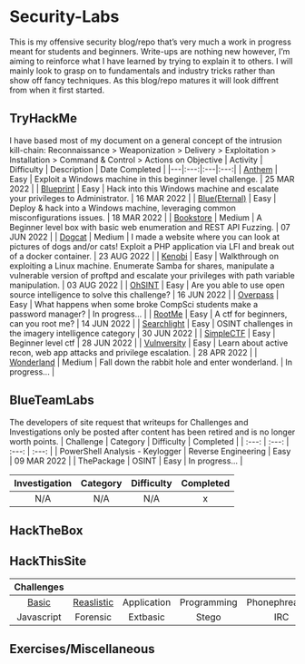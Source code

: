 # Security-Labs
This is my offensive security blog/repo that’s very much a work in progress meant for students and beginners. Write-ups are nothing new however, I’m aiming to reinforce what I have learned by trying to explain it to others. I will mainly look to grasp on to fundamentals and industry tricks rather than show off fancy techniques. As this blog/repo matures it will look diffrent from when it first started.

## TryHackMe
I have based most of my document on a general concept of the intrusion kill-chain:
Reconnaissance > Weaponization > Delivery > Exploitation > Installation > Command & Control > Actions on Objective
| Activity | Difficulty | Description | Date Completed |
|---|:---:|:---|:---:|
| [Anthem](https://github.com/dozmert/Security-Labs/blob/main/TryHackMe/Anthem/readme.md) | Easy | Exploit a Windows machine in this beginner level challenge. | 25 MAR 2022 |
| [Blueprint](https://github.com/dozmert/Security-Labs/blob/main/TryHackMe/Blueprint/readme.md) | Easy | Hack into this Windows machine and escalate your privileges to Administrator. | 16 MAR 2022 |
| [Blue(Eternal)](https://github.com/dozmert/Security-Labs/tree/main/TryHackMe/Blue(Eternal)#readme) | Easy | Deploy & hack into a Windows machine, leveraging common misconfigurations issues. | 18 MAR 2022 |
| [Bookstore](https://github.com/dozmert/Security-Labs/tree/main/TryHackMe/Bookstore#readme) | Medium | A Beginner level box with basic web enumeration and REST API Fuzzing. | 07 JUN 2022 |
| [Dogcat](https://github.com/dozmert/Security-Labs/tree/main/TryHackMe/Dogcat#readme) | Medium | I made a website where you can look at pictures of dogs and/or cats! Exploit a PHP application via LFI and break out of a docker container. | 23 AUG 2022 |
| [Kenobi](https://github.com/dozmert/Security-Labs/tree/main/TryHackMe/Kenobi#readme) | Easy | Walkthrough on exploiting a Linux machine. Enumerate Samba for shares, manipulate a vulnerable version of proftpd and escalate your privileges with path variable manipulation. | 03 AUG 2022 |
| [OhSINT](https://github.com/dozmert/Security-Labs/tree/main/TryHackMe/OhSINT#readme) | Easy | Are you able to use open source intelligence to solve this challenge? | 16 JUN 2022 | 
| [Overpass](https://github.com/dozmert/Security-Labs/tree/main/TryHackMe/Overpass#readme) | Easy | What happens when some broke CompSci students make a password manager? | In progress... | 
| [RootMe](https://github.com/dozmert/Security-Labs/tree/main/TryHackMe/RootMe#readme) | Easy | A ctf for beginners, can you root me? | 14 JUN 2022 | 
| [Searchlight](https://github.com/dozmert/Security-Labs/blob/main/TryHackMe/Searchlight/readme.md) | Easy | OSINT challenges in the imagery intelligence category | 30 JUN 2022 | 
| [SimpleCTF](https://github.com/dozmert/Security-Labs/blob/main/TryHackMe/SimpleCTF/readme.md) | Easy | Beginner level ctf | 28 JUN 2022 | 
| [Vulnversity](https://github.com/dozmert/Security-Labs/blob/main/TryHackMe/Vunversity/readme.md) | Easy | Learn about active recon, web app attacks and privilege escalation. | 28 APR 2022 |
| [Wonderland](https://github.com/dozmert/Security-Labs/blob/main/TryHackMe/Wonderland/readme.md) | Medium | Fall down the rabbit hole and enter wonderland. | In progress... |

## BlueTeamLabs
The developers of site request that writeups for Challenges and Investigations only be posted after content has been retired and is no longer worth points.
| Challenge | Category | Difficulty | Completed |
| :---: | :---: | :---: | :---: |
| PowerShell Analysis - Keylogger | Reverse Engineering | Easy | 09 MAR 2022 |
| ThePackage | OSINT | Easy | In progress... |

| Investigation | Category | Difficulty | Completed |
| :---: | :---: | :---: | :---: |
| N/A | N/A | N/A | x |

## HackTheBox

## HackThisSite
| Challenges |  |  |  |  |
| :---: | :---: | :---: | :---: | :---: |
| [Basic](https://github.com/dozmert/Security-Labs/blob/main/HackThisSite/Basic/readme.md) | [Reaslistic](https://github.com/dozmert/Security-Labs/blob/main/HackThisSite/Realistic/readme.md) | Application | Programming | Phonephreaking |
| Javascript | Forensic | Extbasic | Stego | IRC |

## Exercises/Miscellaneous
